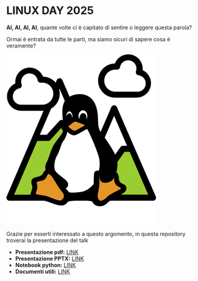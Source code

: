 # LINUX DAY 2025

**AI, AI, AI, AI**, quante volte ci è capitato di sentire o leggere questa parola?

Ormai è entrata da tutte le parti, ma siamo sicuri di sapere cosa è veramente?


![](./img/logo-lug.png)

Grazie per esserti interessato a questo argomento, in questa repository troverai la presentazione del talk

- **Presentazione pdf:** [LINK](/Documents/creare-una-piccola-AI.pdf)
- **Presentazione PPTX:** [LINK](/Documents/creare-una-piccola-AI.pptx)
- **Notebook python:** [LINK](/src/Notebooks/machine%20learning.ipynb)
- **Documenti utili:** [LINK](/Documents/Documenti%20utili)
